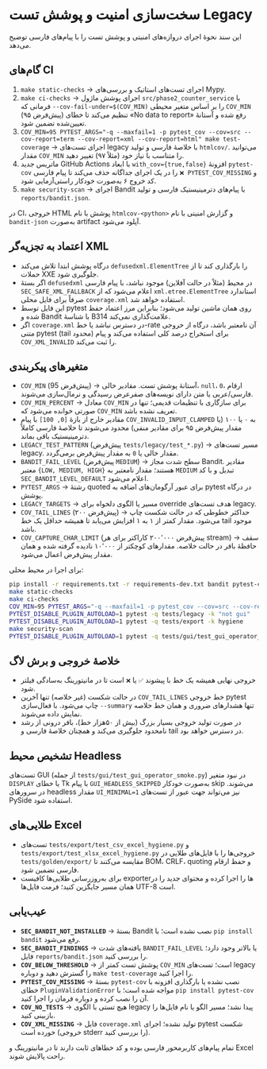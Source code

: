 # سخت‌سازی امنیت و پوشش تست Legacy

این سند نحوهٔ اجرای دروازه‌های امنیتی و پوشش تست را با پیام‌های فارسی توضیح می‌دهد.

## گام‌های CI

1. `make static-checks` → اجرای تست‌های استاتیک و بررسی‌های Mypy.
2. `make ci-checks` → اجرای پوشش ماژول `src/phase2_counter_service` با فرمانی که `--cov-fail-under=$(COV_MIN)` را بر اساس متغیر محیطی `COV_MIN` (پیش‌فرض ۹۵) تنظیم می‌کند تا خطای «No data to report» رفع شده و آستانهٔ تعیین‌شده تضمین شود.
3. `COV_MIN=95 PYTEST_ARGS="-q --maxfail=1 -p pytest_cov --cov=src --cov-report=term --cov-report=xml --cov-report=html" make test-coverage` → اجرای تست‌های legacy با خلاصهٔ فارسی و تولید `htmlcov/`. می‌توانید مقدار `COV_MIN` را متناسب با نیاز خود (مثلاً ۹۷) تغییر دهید.
4. ماتریس جدید GitHub Actions با ابعاد `with_cov={true,false}` افزونهٔ `pytest-cov` را در یک اجرای جداگانه حذف می‌کند تا پیام فارسی `❌ PYTEST_COV_MISSING` و کد خروج ۶ به‌صورت خودکار راستی‌آزمایی شود.
5. `make security-scan` → اجرای Bandit با پیام‌های دترمینیستیک فارسی و تولید `reports/bandit.json`.

در CI، خروجی HTML پوشش با نام `htmlcov-<python>` و گزارش امنیتی با نام `bandit-json` به‌صورت artifact آپلود می‌شود.

## اعتماد به تجزیه‌گر XML

- درگاه پوشش ابتدا تلاش می‌کند `defusedxml.ElementTree` را بارگذاری کند تا از حملات XXE جلوگیری شود.
- اگر بستهٔ `defusedxml` در محیط (مثلاً در حالت آفلاین) موجود نباشد، با پیام فارسی `SEC_SAFE_XML_FALLBACK` اعلام می‌شود که از `xml.etree.ElementTree` استاندارد صرفاً برای فایل محلی `coverage.xml` استفاده خواهد شد.
- این فایل توسط pytest روی همان ماشین تولید می‌شود؛ بنابراین مرز اعتماد حفظ شده و Bandit با شناسهٔ B314 علامت‌گذاری نمی‌کند.
- اگر `coverage.xml` در دسترس نباشد یا خط-rate آن نامعتبر باشد، درگاه از خروجی متنی pytest (tail محدود) برای استخراج درصد کلی استفاده می‌کند و پیام `COV_XML_INVALID` را ثبت می‌کند.

## متغیرهای پیکربندی

- `COV_MIN` (پیش‌فرض 95) → آستانهٔ پوشش تست. مقادیر خالی، `null`، `0`، ارقام فارسی/عربی یا متن دارای نویسه‌های صفرعرض رسیدگی و نرمال‌سازی می‌شوند.
- `COV_MIN_PERCENT` → معادل `COV_MIN` برای سازگاری با تنظیمات قدیمی؛ تنها در صورتی خوانده می‌شود که `COV_MIN` تعریف نشده باشد.
- مقادیر خارج از بازهٔ `[0, 100]` با پیام `COV_INVALID_INPUT_CLAMPED` به ۰ یا ۱۰۰ (یا مقدار پیش‌فرض ۹۵ برای مقادیر منفی) محدود می‌شوند تا خلاصهٔ فارسی کاملاً دترمینیستیک باقی بماند.
- `LEGACY_TEST_PATTERN` (پیش‌فرض `tests/legacy/test_*.py`) → مسیر تست‌های legacy. مقدار خالی یا `0` به مقدار پیش‌فرض برمی‌گردد.
- `BANDIT_FAIL_LEVEL` (پیش‌فرض `MEDIUM`) → سطح شدت مجاز Bandit. مقادیر معتبر `{LOW, MEDIUM, HIGH}` هستند؛ مقدار نامعتبر به `MEDIUM` تبدیل و با کد `SEC_BANDIT_LEVEL_DEFAULT` اعلام می‌شود.
- `PYTEST_ARGS` → رشتهٔ quoted برای عبور آرگومان‌های اضافه به pytest در درگاه پوشش.
- `LEGACY_TARGETS` → مسیر یا الگوی دلخواه برای override هدف تست‌های legacy.
- `COV_TAIL_LINES` (پیش‌فرض ۲۰۰) → حداکثر خطوطی که در حالت شکست چاپ می‌شود. مقدار کمتر از ۱ به ۱ افزایش می‌یابد تا همیشه حداقل یک خط tail موجود باشد.
- `COV_CAPTURE_CHAR_LIMIT` (پیش‌فرض ۲۰۰٬۰۰۰ کاراکتر برای هر stream) → سقف حافظهٔ بافر در حالت خلاصه. مقدارهای کوچکتر از ۱۰٬۰۰۰ نادیده گرفته شده و همان مقدار پیش‌فرض اعمال می‌شود.

برای اجرا در محیط محلی:

```bash
pip install -r requirements.txt -r requirements-dev.txt bandit pytest-cov
make static-checks
make ci-checks
COV_MIN=95 PYTEST_ARGS="-q --maxfail=1 -p pytest_cov --cov=src --cov-report=term --cov-report=xml --cov-report=html" make test-coverage
PYTEST_DISABLE_PLUGIN_AUTOLOAD=1 pytest -q tests/legacy -k "not gui"
PYTEST_DISABLE_PLUGIN_AUTOLOAD=1 pytest -q tests/export -k hygiene
make security-scan
PYTEST_DISABLE_PLUGIN_AUTOLOAD=1 pytest -q tests/gui/test_gui_operator_smoke.py || true
```

## خلاصهٔ خروجی و برش لاگ

- خروجی نهایی همیشه یک خط با پیشوند `✅` یا `❌` است تا در مانیتورینگ به‌سادگی فیلتر شود.
- در حالت شکست (غیر خلاصه) تنها آخرین `COV_TAIL_LINES` خط خروجی pytest چاپ می‌شود. با فعال‌سازی `--summary` تنها هشدارهای ضروری و همان خط خلاصه نمایش داده می‌شوند.
- در صورت تولید خروجی بسیار بزرگ (بیش از ۵۰هزار خط)، بافر درونی از رشد نامحدود جلوگیری می‌کند و همچنان خلاصهٔ فارسی و tail در دسترس خواهد بود.

## تشخیص محیط Headless

تست‌های GUI (از جمله `tests/gui/test_gui_operator_smoke.py`) در نبود متغیر `DISPLAY` یا خطای Tk با پیام `GUI_HEADLESS_SKIPPED` به‌صورت خودکار skip می‌شوند. در سرورهای headless مقدار `UI_MINIMAL=1` نیز می‌تواند جهت عبور از تست‌های PySide استفاده شود.

## طلایی‌های Excel

- تست‌های `tests/export/test_csv_excel_hygiene.py` و `tests/export/test_xlsx_excel_hygiene.py` خروجی‌ها را با فایل‌های طلایی در `tests/golden/export/` مقایسه می‌کنند تا BOM، CRLF، quoting و حفظ ارقام فارسی تضمین شود.
- برای به‌روزرسانی طلایی‌ها کافیست exporterها را اجرا کرده و محتوای جدید را در همان مسیر جایگزین کنید؛ فرمت فایل‌ها UTF-8 است.

## عیب‌یابی

- **`SEC_BANDIT_NOT_INSTALLED`** → بستهٔ Bandit نصب نشده است؛ با `pip install bandit` رفع می‌شود.
- **`SEC_BANDIT_FINDINGS`** → یافته‌های شدت `BANDIT_FAIL_LEVEL` یا بالاتر وجود دارد؛ فایل `reports/bandit.json` را بررسی کنید.
- **`COV_BELOW_THRESHOLD`** → پوشش تست کمتر از `COV_MIN` است؛ تست‌های legacy را گسترش دهید و دوباره `make test-coverage` را اجرا کنید.
- **`PYTEST_COV_MISSING`** → بستهٔ `pytest-cov` نصب نشده یا بارگذاری افزونه با خطای `PluginValidationError` مواجه شده است؛ با `pip install pytest-cov` آن را نصب کرده و دوباره فرمان را اجرا کنید.
- **`COV_NO_TESTS`** → هیچ تستی با الگوی legacy پیدا نشد؛ مسیر الگو یا نام فایل‌ها را بازبینی کنید.
- **`COV_XML_MISSING`** → فایل `coverage.xml` تولید نشده؛ اجرای pytest شکست خورده است (خروجی stderr را بررسی کنید).

تمام پیام‌های کاربرمحور فارسی بوده و کد خطاهای ثابت دارند تا در مانیتورینگ و Excel راحت پالایش شوند.
